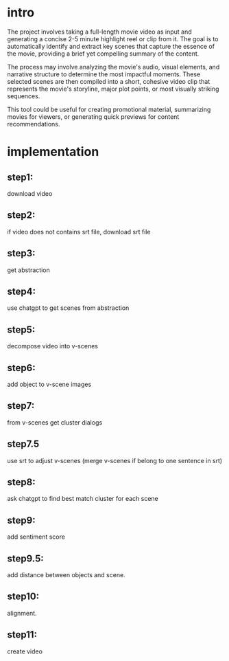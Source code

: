 # intro
The project involves taking a full-length movie video as input and generating a concise 2-5 minute highlight reel or clip from it. The goal is to automatically identify and extract key scenes that capture the essence of the movie, providing a brief yet compelling summary of the content.

The process may involve analyzing the movie's audio, visual elements, and narrative structure to determine the most impactful moments. These selected scenes are then compiled into a short, cohesive video clip that represents the movie's storyline, major plot points, or most visually striking sequences.

This tool could be useful for creating promotional material, summarizing movies for viewers, or generating quick previews for content recommendations.

# implementation

## step1: 
download video 
## step2: 
if video does not contains srt file, download srt file
## step3: 
get abstraction
## step4: 
use chatgpt to get scenes from abstraction
## step5:
 decompose video into v-scenes 
##  step6: 
add object to v-scene images
## step7: 
from v-scenes get cluster dialogs
## step7.5  
use srt to adjust v-scenes (merge v-scenes if belong to one sentence in srt) 
## step8: 
ask chatgpt to find best match cluster for each scene
## step9: 
add sentiment score 
## step9.5:  
add distance between objects and scene.
## step10: 
alignment.
## step11: 
create video